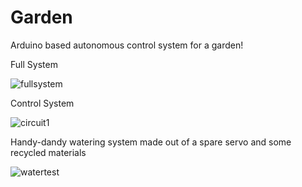 # Garden
Arduino based autonomous control system for a garden!

Full System


![fullsystem](https://user-images.githubusercontent.com/43456575/51780158-4d19b300-20da-11e9-88ed-b5655688f1a9.jpg)



Control System


![circuit1](https://user-images.githubusercontent.com/43456575/51780181-6589cd80-20da-11e9-9619-4429ac7e0d64.jpg)


Handy-dandy watering system made out of a spare servo and some recycled materials

![watertest](https://user-images.githubusercontent.com/43456575/51780050-68d08980-20d9-11e9-910d-be6fd796b295.gif)
